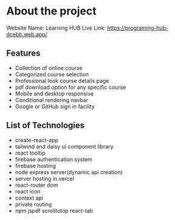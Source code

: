 # About the project

Website Name: Learning HUB 
Live Link: https://programing-hub-dcebb.web.app/

## Features
* Collection of online course
* Categorized course selection
* Professional look course details page
* pdf download option for any specific course
* Mobile and desktop responsive
* Conditional rendering navbar
* Google or GitHub sign in facility 

## List of Technologies
* create-react-app
* tailwind and daisy ui component library
* react tooltip
* firebase authentication system
* firebase hosting
* node express server(dynamic api creation)
* server hosting in vercel
* react-router dom
* react icon
* context api
* private routing
* npm jspdf scrolltotop react-tab